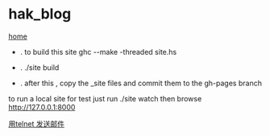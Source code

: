 # hak_blog
[home](http://smile921.github.io/aker)



* .  to build this site  ghc --make -threaded site.hs 

* .  ./site build

* .  after this , copy the _site files and commit them to the gh-pages branch



to run a local site for test just run ./site watch then browse http://127.0.0.1:8000

[用telnet 发送邮件](https://github.com/smile921/blog.ioo/blob/gh-pages/_posts/2015-10-12-telnet.adoc)
